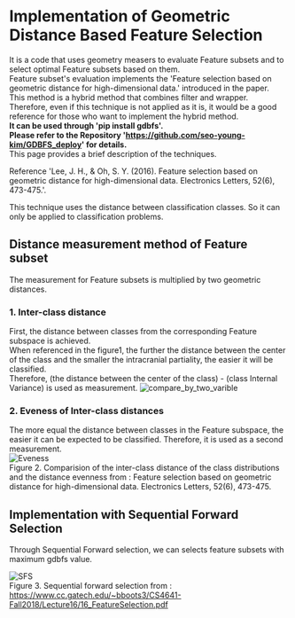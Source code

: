 # Implementation of Geometric Distance Based Feature Selection
It is a code that uses geometry measers to evaluate Feature subsets and to select optimal Feature subsets based on them.  
Feature subset's evaluation implements the 'Feature selection based on geometric distance for high-dimensional data.' introduced in the paper.  
This method is a hybrid method that combines filter and wrapper.  
Therefore, even if this technique is not applied as it is, it would be a good reference for those who want to implement the hybrid method.  
__It can be used through 'pip install gdbfs'.  
Please refer to the Repository 'https://github.com/seo-young-kim/GDBFS_deploy' for details.__  
This page provides a brief description of the techniques.  

Reference 'Lee, J. H., & Oh, S. Y. (2016).
Feature selection based on geometric distance for high-dimensional data. Electronics Letters, 52(6), 473-475.'.  

This technique uses the distance between classification classes. So it can only be applied to classification problems.

## Distance measurement method of Feature subset
The measurement for Feature subsets is multiplied by two geometric distances.

### 1. Inter-class distance

First, the distance between classes from the corresponding Feature subspace is achieved.  
When referenced in the figure1, the further the distance between the center of the class and the smaller the intracranial partiality, the easier it will be classified.  
Therefore, (the distance between the center of the class) - (class Internal Variance) is used as measurement.
![compare_by_two_varible](https://user-images.githubusercontent.com/49013650/110815881-2de83a80-82ce-11eb-871e-1c628aa4e9b7.png)  


### 2. Eveness of Inter-class distances
The more equal the distance between classes in the Feature subspace, the easier it can be expected to be classified.
Therefore, it is used as a second measurement.  
![Eveness](https://user-images.githubusercontent.com/49013650/110815885-2e80d100-82ce-11eb-842a-8e5e22fa907a.png)  
Figure 2. Comparision of the inter-class distance of the class distributions and the distance evenness from : Feature selection based on geometric distance for high-dimensional data. Electronics Letters, 52(6), 473-475.

## Implementation with Sequential Forward Selection
Through Sequential Forward selection, we can selects feature subsets with maximum gdbfs value.  

![SFS](https://user-images.githubusercontent.com/49013650/110815888-2f196780-82ce-11eb-8338-04a5195b42ea.png)  
Figure 3. Sequential forward selection from : https://www.cc.gatech.edu/~bboots3/CS4641-Fall2018/Lecture16/16_FeatureSelection.pdf
